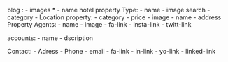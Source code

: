 blog : 
    - images *
    - name hotel
property Type:
    - name
    - image
search
    - category
    - Location
property:
     - category
     - price
     - image 
     - name
     - address
Property Agents:
    - name
    - image
    - fa-link
    - insta-link
    - twitt-link

accounts:
    - name
    - dscription

Contact:
    - Adress
    - Phone
    - email
    - fa-link
    - in-link
    - yo-link
    - linked-link

